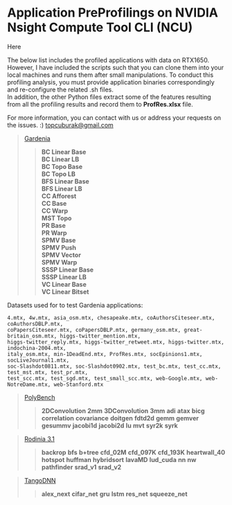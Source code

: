 # Application PreProfilings on NVIDIA Nsight Compute Tool CLI (NCU) 

Here

The below list includes the profiled applications with data on RTX1650. However, I have included the scripts such that you can clone them into your local machines and runs them after small manipulations. To conduct this profiling analysis, you must provide application binaries correspondingly and re-configure the related .sh files. 
 <br> 
In addition, the other Python files extract some of the features resulting from all the profiling results and record them to **ProfRes.xlsx** file. 

For more information, you can contact with us or address your requests on the issues. :) 
topcuburak@gmail.com

> [Gardenia](https://github.com/chenxuhao/gardenia)  <br> 
>> **BC Linear Base** <br> 
>> **BC Linear LB** <br>
>> **BC Topo Base** <br>
>> **BC Topo LB** <br>
>> **BFS Linear Base** <br>
>> **BFS Linear LB** <br>
>> **CC Afforest** <br>
>> **CC Base** <br>
>> **CC Warp** <br>
>> **MST Topo** <br>
>> **PR Base** <br>
>> **PR Warp** <br>
>> **SPMV Base** <br>
>> **SPMV Push** <br>
>> **SPMV Vector** <br>
>> **SPMV Warp** <br>
>> **SSSP Linear Base** <br>
>> **SSSP Linear LB** <br>
>> **VC Linear Base** <br>
>> **VC Linear Bitset** <br>

Datasets used for to test Gardenia applications:
```console
4.mtx, 4w.mtx, asia_osm.mtx, chesapeake.mtx, coAuthorsCiteseer.mtx, coAuthorsDBLP.mtx, 
coPapersCiteseer.mtx, coPapersDBLP.mtx, germany_osm.mtx, great-britain_osm.mtx, higgs-twitter_mention.mtx,
higgs-twitter_reply.mtx, higgs-twitter_retweet.mtx, higgs-twitter.mtx, indochina-2004.mtx,
italy_osm.mtx, min-1DeadEnd.mtx, ProfRes.mtx, socEpinions1.mtx, socLiveJournal1.mtx,
soc-Slashdot0811.mtx, soc-Slashdot0902.mtx, test_bc.mtx, test_cc.mtx, test_mst.mtx, test_pr.mtx,
test_scc.mtx, test_sgd.mtx, test_small_scc.mtx, web-Google.mtx, web-NotreDame.mtx, web-Stanford.mtx
``` 

> [PolyBench](https://web.cs.ucla.edu/~pouchet/software/polybench/GPU/index.html)
>> **2DConvolution**
>> **2mm**
>> **3DConvolution**
>> **3mm**
>> **adi**
>> **atax**
>> **bicg**
>> **correlation**
>> **covariance**
>> **doitgen**
>> **fdtd2d**
>> **gemm**
>> **gemver**
>> **gesummv**
>> **jacobi1d**
>> **jacobi2d**
>> **lu**
>> **mvt**
>> **syr2k**
>> **syrk**

> [Rodinia 3.1](https://www.cs.virginia.edu/rodinia/doku.php)
>> **backrop**
>> **bfs**
>> **b+tree**
>> **cfd_02M**
>> **cfd_097K**
>> **cfd_193K**
>> **heartwall_40**
>> **hotspot**
>> **huffman**
>> **hybridsort**
>> **lavaMD**
>> **lud_cuda**
>> **nn**
>> **nw**
>> **pathfinder**
>> **srad_v1**
>> **srad_v2**

> [TangoDNN](https://gitlab.com/Tango-DNNbench/)
>> **alex_next**
>> **cifar_net**
>> **gru**
>> **lstm**
>> **res_net**
>> **squeeze_net**






